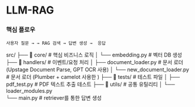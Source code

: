 # LLM-RAG
### 핵심 플로우
```
사용자 질문 → → RAG 검색 → 답변 생성 →  응답
```

src/
├── 📁 core/                 # 핵심 비즈니스 로직
│   └── embedding.py        # 벡터 DB 생성
├── 📁 handlers/             # 이벤트/요청 처리
│   ├── document_loader.py  # 문서 로더 (Upstage Document Parse, GPT OCR 사용)
│   └── new_document_loader.py # 문서 로더 (Plumber + camelot 사용한 )
├── 📁 tests/                # 테스트 파일
│   ├── pdf_test.py          # PDF 텍스트 추출 테스트
├── 📁 utils/                # 공통 유틸리티
│   └── loader_modules.py    
└── main.py                 # retriever를 통한 답변 생성
```